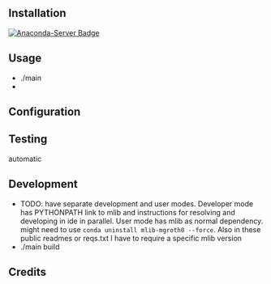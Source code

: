 Installation
-
[![Anaconda-Server Badge](https://anaconda.org/mgroth0/mlib-mgroth0/badges/version.svg)](https://anaconda.org/mgroth0/mlib-mgroth0)

Usage
-
- ./main
- 


Configuration
-


Testing
-
automatic

Development
-
- TODO: have separate development and user modes. Developer mode has PYTHONPATH link to mlib and instructions for resolving and developing in ide in parallel. User mode has mlib as normal dependency. might need to use `conda uninstall mlib-mgroth0 --force`. Also in these public readmes or reqs.txt I have to require a specific mlib version
- ./main build


Credits
-
